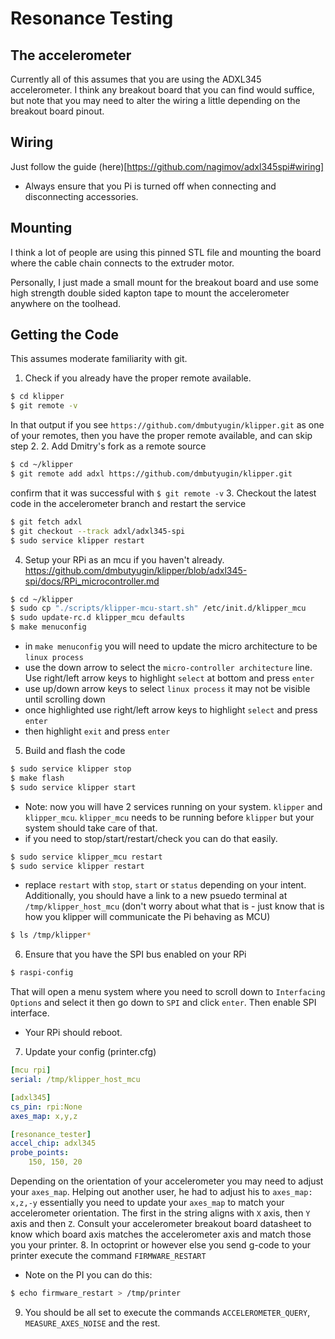 # Resonance Testing
## The accelerometer
Currently all of this assumes that you are using the ADXL345 accelerometer. I think any breakout
board that you can find would suffice, but note that you may need to alter the wiring a little depending
on the breakout board pinout.
## Wiring
Just follow the guide (here)[https://github.com/nagimov/adxl345spi#wiring]
- Always ensure that you Pi is turned off when connecting and disconnecting accessories.
## Mounting
I think a lot of people are using this pinned STL file and mounting the board where the cable chain connects
to the extruder motor.

Personally, I just made a small mount for the breakout board and use some high strength double sided
kapton tape to mount the accelerometer anywhere on the toolhead.
## Getting the Code
This assumes moderate familiarity with git.
1. Check if you already have the proper remote available.
```bash
$ cd klipper
$ git remote -v
```
In that output if you see `https://github.com/dmbutyugin/klipper.git` as one of your remotes, then you have the
proper remote available, and can skip step 2.
2. Add Dmitry's fork as a remote source
```bash
$ cd ~/klipper
$ git remote add adxl https://github.com/dmbutyugin/klipper.git
```
confirm that it was successful with `$ git remote -v`
3. Checkout the latest code in the accelerometer branch and restart the service
```bash
$ git fetch adxl
$ git checkout --track adxl/adxl345-spi
$ sudo service klipper restart
```
4. Setup your RPi as an mcu if you haven't already. https://github.com/dmbutyugin/klipper/blob/adxl345-spi/docs/RPi_microcontroller.md
```bash
$ cd ~/klipper
$ sudo cp "./scripts/klipper-mcu-start.sh" /etc/init.d/klipper_mcu
$ sudo update-rc.d klipper_mcu defaults
$ make menuconfig
```
- in `make menuconfig` you will need to update the micro architecture to be `linux process`
- use the down arrow to select the `micro-controller architecture` line. Use right/left arrow keys
to highlight `select` at bottom and press `enter`
- use up/down arrow keys to select `linux process` it may not be visible until scrolling down
- once highlighted use right/left arrow keys to highlight `select` and press `enter`
- then highlight `exit` and press `enter`
5. Build and flash the code
```bash
$ sudo service klipper stop
$ make flash
$ sudo service klipper start
```
- Note: now you will have 2 services running on your system. `klipper` and `klipper_mcu`.
`klipper_mcu` needs to be running before `klipper` but your system should take care of that.
- if you need to stop/start/restart/check you can do that easily.
```bash
$ sudo service klipper_mcu restart
$ sudo service klipper restart
```
- replace `restart` with `stop`, `start` or `status` depending on your intent.
Additionally, you should have a link to a new psuedo terminal at `/tmp/klipper_host_mcu` (don't worry about what that is - just
know that is how you klipper will communicate the Pi behaving as MCU)
```bash
$ ls /tmp/klipper*
```
6. Ensure that you have the SPI bus enabled on your RPi
```bash
$ raspi-config
```
That will open a menu system where you need to scroll down to `Interfacing Options` and select it
then go down to `SPI` and click `enter`. Then enable SPI interface.
- Your RPi should reboot.
7. Update your config (printer.cfg)
```yaml
[mcu rpi]
serial: /tmp/klipper_host_mcu

[adxl345]
cs_pin: rpi:None
axes_map: x,y,z

[resonance_tester]
accel_chip: adxl345
probe_points:
    150, 150, 20
```
Depending on the orientation of your accelerometer you may need to adjust your `axes_map`.
Helping out another user, he had to adjust his to `axes_map: x,z,-y` essentially you need to
update your `axes_map` to match your accelerometer orientation. The first in the string aligns
with `X` axis, then `Y` axis and then `Z`. Consult your accelerometer breakout board datasheet to know 
which board axis matches the accelerometer axis and match those you your printer.
8. In octoprint or however else you send g-code to your printer execute the command `FIRMWARE_RESTART`
- Note on the PI you can do this:
```bash
$ echo firmware_restart > /tmp/printer
```
9. You should be all set to execute the commands `ACCELEROMETER_QUERY`, `MEASURE_AXES_NOISE` and the rest.

